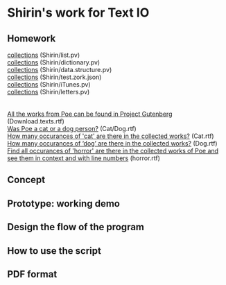 # Shirin's work for Text IO 

## Homework
[collections]() (Shirin/list.pv)<br>
[collections]() (Shirin/dictionary.pv)<br>
[collections]() (Shirin/data.structure.pv)<br>
[collections]() (Shirin/test.zork.json)<br>
[collections]() (Shirin/iTunes.pv)<br>
[collections]() (Shirin/letters.pv)<br>
<br><br>
[All the works from Poe can be found in Project Gutenberg]() (Download.texts.rtf)<br>
[Was Poe a cat or a dog person?]() (Cat/Dog.rtf)<br>
[How many occurances of 'cat' are there in the collected works?]() (Cat.rtf)<br>
[How many occurances of ‘dog’ are there in the collected works?]() (Dog.rtf)<br>
[Find all occurances of 'horror' are there in the collected works of Poe and see them in context and with line numbers]() (horror.rtf)<br>





## Concept

## Prototype: working demo

## Design the flow of the program

## How to use the script

## PDF format 
			
